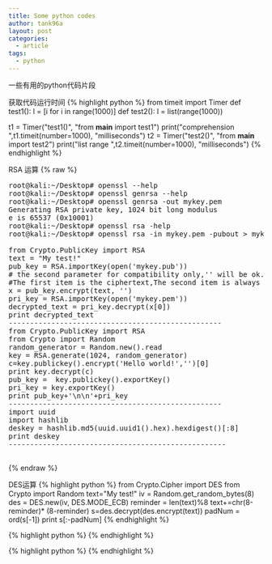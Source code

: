 ```yaml
---
title: Some python codes
author: tank96a
layout: post
categories:
  - article
tags:
  - python
---
```


一些有用的python代码片段

获取代码运行时间
{% highlight python %}
from  timeit import Timer 
def test1():
    l = [i for i in range(1000)]
def test2():
    l = list(range(1000))
    
t1 = Timer("test1()", "from __main__ import test1")
print("comprehension ",t1.timeit(number=1000), "milliseconds")
t2 = Timer("test2()", "from __main__ import test2")
print("list range ",t2.timeit(number=1000), "milliseconds")
{% endhighlight %}

RSA 运算
{% raw %}
<pre>
root@kali:~/Desktop# openssl --help
root@kali:~/Desktop# openssl genrsa --help
root@kali:~/Desktop# openssl genrsa -out mykey.pem
Generating RSA private key, 1024 bit long modulus
e is 65537 (0x10001)
root@kali:~/Desktop# openssl rsa -help
root@kali:~/Desktop# openssl rsa -in mykey.pem -pubout > mykey.pub

from Crypto.PublicKey import RSA
text = "My test!"
pub_key = RSA.importKey(open('mykey.pub'))
# the second parameter for compatibility only,'' will be ok. Return a tuple with two items.
#The first item is the ciphertext,The second item is always None.
x = pub_key.encrypt(text, '')  
pri_key = RSA.importKey(open('mykey.pem'))
decrypted_text = pri_key.decrypt(x[0])
print decrypted_text
--------------------------------------------------
from Crypto.PublicKey import RSA
from Crypto import Random
random_generator = Random.new().read
key = RSA.generate(1024, random_generator)
c=key.publickey().encrypt('Hello world!','')[0]
print key.decrypt(c)
pub_key =  key.publickey().exportKey()
pri_key = key.exportKey()
print pub_key+'\n\n'+pri_key
--------------------------------------------------
import uuid
import hashlib
deskey = hashlib.md5(uuid.uuid1().hex).hexdigest()[:8]
print deskey
---------------------------------------------------

</pre>
{% endraw %}

DES运算
{% highlight python %}
from Crypto.Cipher import DES
from Crypto import Random
text="My test!"
iv = Random.get_random_bytes(8)
des = DES.new(iv, DES.MODE_ECB)
reminder = len(text)%8
text+=chr(8-reminder)* (8-reminder)
s=des.decrypt(des.encrypt(text))
padNum = ord(s[-1])
print s[:-padNum]
{% endhighlight %}

{% highlight python %}
{% endhighlight %}

{% highlight python %}
{% endhighlight %}
